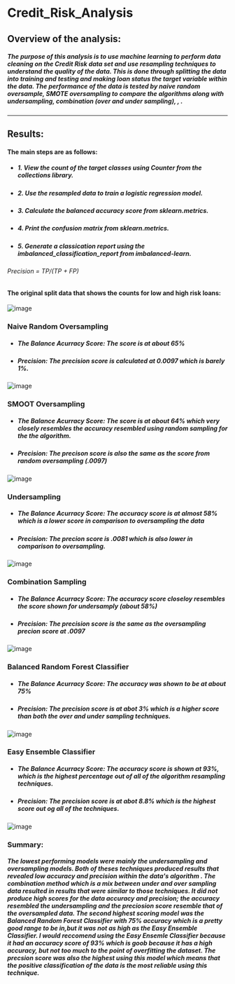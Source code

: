 # Credit_Risk_Analysis

## Overview of the analysis: 
##### The purpose of this analysis is to use machine learning to perform data cleaning on the Credit Risk data set and use resampling techniques to understand the quality of the data. This is done through splitting the data into training and testing and making loan status the target variable within the data. The performance of the data is tested by naive random oversample, SMOTE oversampling to compare the algorithms along with undersampling, combination (over and under sampling),    ,  . 
---
## Results:

#### The main steps are as follows:
* ##### 1. View the count of the target classes using Counter from the collections library.
* ##### 2. Use the resampled data to train a logistic regression model.
* ##### 3. Calculate the balanced accuracy score from sklearn.metrics.
* ##### 4. Print the confusion matrix from sklearn.metrics.
* ##### 5. Generate a classication report using the imbalanced_classification_report from imbalanced-learn.

###### Precision = TP/(TP + FP)
#### The original split data that shows the counts for low and high risk loans:

![image](https://user-images.githubusercontent.com/105329532/200195823-3a840180-6594-4989-9789-7492532a8bbe.png) 


### Naive Random Oversampling 
* ##### The Balance Acurracy Score:  The score is at about 65%
* ##### Precision: The precision score is calculated at 0.0097 which is barely 1%.
![image](https://user-images.githubusercontent.com/105329532/200196031-6aba69ac-9ee7-4edb-ad15-6dd5cd788bd7.png)


### SMOOT Oversampling 
* ##### The Balance Acurracy Score:   The score is at about 64% which very closely resembles the accuracy resembled using random sampling for the the algorithm.
* ##### Precision: The precison score is also the same as the score from random oversampling (.0097)
![image](https://user-images.githubusercontent.com/105329532/200196091-6e97b849-860e-4e4d-96ad-ccdf7b63ca68.png)


### Undersampling 
* ##### The Balance Acurracy Score:  The accuracy score is at almost 58% which is a lower score in comparison to oversampling the data
* ##### Precision: The precion score is .0081 which is also lower in comparison to oversampling.
![image](https://user-images.githubusercontent.com/105329532/200196159-e59c6388-6363-4c11-b666-3ecb4732bc88.png)


### Combination Sampling 
* ##### The Balance Acurracy Score: The accuracy score closeloy resembles the score shown for undersamply (about 58%) 
* ##### Precision: The precision score is the same as the oversampling precion score at .0097
![image](https://user-images.githubusercontent.com/105329532/200196478-d65c97c8-1e36-46b7-8d50-271e2006492c.png)



### Balanced Random Forest Classifier 
* ##### The Balance Acurracy Score: The accuracy was shown to be at about 75%
* ##### Precision: The precision score is at abot 3% which is a higher score than both the over and under sampling techniques.
![image](https://user-images.githubusercontent.com/105329532/200196712-e78e5672-fdaa-4720-9f1f-49d8e8696a6a.png)


### Easy Ensemble Classifier 
* ##### The Balance Acurracy Score: The accuracy score is shown at 93%, which is the highest percentage out of all of the algorithm resampling techniques. 
* ##### Precision: The precision score is at abot 8.8% which is the highest score out og all of the techniques.
![image](https://user-images.githubusercontent.com/105329532/200196890-f9b8ec97-f2e0-49ed-a1a1-f55416e89214.png)


### Summary: 
##### The lowest performing models were mainly the undersampling and oversampling models. Both of theses techniques produced results that revealed low accuracy and precision within the data's algorithm . The combination method which is a mix between under and over sampling data resulted in results that were similar to those techniques. It did not produce high scores for the data accuracy and precision; the accuracy resembled the undersampling and the preciosion score resemble that of the oversampled data. The second highest scoring model was the Balanced Random Forest Classifier with 75% accuracy which is a pretty good range to be in,but it was not as high as the Easy Ensemble Classifier. I would reccomend using the Easy Ensemle Classifier because it had an accuracy score of 93% which is goob because it has a high accuracy, but not too much to the point of overfitting the dataset. The precsion score was also the highest using this model which means that the positive classification of the data is the most reliable using this technique. 











